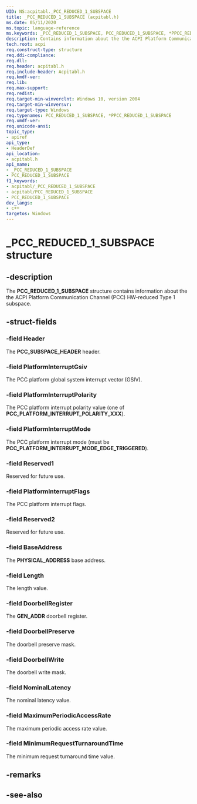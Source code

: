 ```yaml
---
UID: NS:acpitabl._PCC_REDUCED_1_SUBSPACE
title: _PCC_REDUCED_1_SUBSPACE (acpitabl.h)
ms.date: 05/11/2020
ms.topic: language-reference
ms.keywords: _PCC_REDUCED_1_SUBSPACE, PCC_REDUCED_1_SUBSPACE, *PPCC_REDUCED_1_SUBSPACE
description: Contains information about the the ACPI Platform Communication Channel (PCC) HW-reduced Type 1 subspace.
tech.root: acpi
req.construct-type: structure
req.ddi-compliance: 
req.dll: 
req.header: acpitabl.h
req.include-header: Acpitabl.h
req.kmdf-ver: 
req.lib: 
req.max-support: 
req.redist: 
req.target-min-winverclnt: Windows 10, version 2004
req.target-min-winversvr: 
req.target-type: Windows
req.typenames: PCC_REDUCED_1_SUBSPACE, *PPCC_REDUCED_1_SUBSPACE
req.umdf-ver: 
req.unicode-ansi: 
topic_type:
- apiref
api_type:
- HeaderDef
api_location:
- acpitabl.h
api_name:
- _PCC_REDUCED_1_SUBSPACE
- PCC_REDUCED_1_SUBSPACE
f1_keywords:
- acpitabl/_PCC_REDUCED_1_SUBSPACE
- acpitabl/PCC_REDUCED_1_SUBSPACE
- PCC_REDUCED_1_SUBSPACE
dev_langs:
- c++
targetos: Windows
---
```


# _PCC_REDUCED_1_SUBSPACE structure

## -description

The **PCC_REDUCED_1_SUBSPACE** structure contains information about the the ACPI Platform Communication Channel (PCC) HW-reduced Type 1 subspace.

## -struct-fields

### -field Header

The **PCC_SUBSPACE_HEADER** header.

### -field PlatformInterruptGsiv

The PCC platform global system interrupt vector (GSIV).

### -field PlatformInterruptPolarity

The PCC platform interrupt polarity value (one of **PCC_PLATFORM_INTERRUPT_POLARITY_XXX**).

### -field PlatformInterruptMode

The PCC platform interrupt mode (must be **PCC_PLATFORM_INTERRUPT_MODE_EDGE_TRIGGERED**).

### -field Reserved1

Reserved for future use.

### -field PlatformInterruptFlags

The PCC platform interrupt flags.

### -field Reserved2

Reserved for future use.

### -field BaseAddress

The **PHYSICAL_ADDRESS** base address.

### -field Length

The length value.

### -field DoorbellRegister

The **GEN_ADDR** doorbell register.

### -field DoorbellPreserve

The doorbell preserve mask.

### -field DoorbellWrite

The doorbell write mask.

### -field NominalLatency

The nominal latency value.

### -field MaximumPeriodicAccessRate

The maximum periodic access rate value.

### -field MinimumRequestTurnaroundTime

The minimum request turnaround time value.

## -remarks

## -see-also
